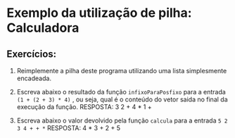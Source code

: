 # Exemplo da utilização de pilha: Calculadora 

## Exercícios:

1. Reimplemente a pilha deste programa utilizando uma lista simplesmente encadeada.

2. Escreva abaixo o resultado da função `infixoParaPosfixo` para a entrada `(1 + (2 + 3) * 4)` , ou seja, qual é o conteúdo do vetor saida no final da execução da função.
RESPOSTA: 3 2 + 4 * 1 +

3. Escreva abaixo o valor devolvido pela função `calcula` para a entrada `5 2 3 4 + + *`
RESPOSTA: 4 * 3 + 2 + 5


